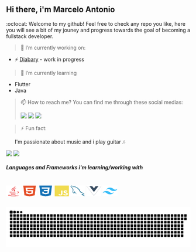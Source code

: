 ## Hi there, i'm Marcelo Antonio 

 :octocat: Welcome to my github! Feel free to check any repo you like, here you will see a bit of my jouney and progress towards the goal of becoming a fullstack developer.

> 🔭 I’m currently working on:

- ⚡ [Diabary](https://github.com/marcelomnzs/diabary.git) - work in progress

> 🌱 I’m currently learning

- Flutter 
- Java

> 📫 How to reach me? You can find me through these social medias: 
    <div>
      <a href="https://www.linkedin.com/in/marcelo-antonio-1a29b9207/"><img src="https://img.shields.io/badge/LinkedIn-0077B5?style=for-the-badge&logo=linkedin&logoColor=white"/></a>
    <a href="mailto:marceloa.mnzs@gmail.com"><img src="https://img.shields.io/badge/Gmail-D14836?style=for-the-badge&logo=gmail&logoColor=white"/></a>
  <a href="https://www.instagram.com/marcelo.a16/" target="_blank"><img src="https://img.shields.io/badge/-Instagram-%23E4405F?style=for-the-badge&logo=instagram&logoColor=white" target="_blank"></a>
  </div>

> ⚡ Fun fact:

&nbsp;&nbsp;&nbsp;&nbsp;&nbsp; I'm passionate about music and i play guitar  :notes:
<div>
  <img height="180em" src="https://github-readme-stats.vercel.app/api?username=marcelomnzs&show_icons=true&theme=dracula&count_private=true"/>
  <img height="180em" src="https://github-readme-stats.vercel.app/api/top-langs/?username=marcelomnzs&layout=compact&theme=dracula"/>
</div>

##### Languages and Frameworks i'm learning/working with

<div style="display: inline_block"><br>
  <img align="center" alt="Java" height="30" width="40" src="https://raw.githubusercontent.com/devicons/devicon/master/icons/java/java-plain.svg">
  <img align="center" alt="HTML5" height="30" width="40" src="https://raw.githubusercontent.com/devicons/devicon/master/icons/html5/html5-plain.svg">
  <img align="center" alt="CSS3" height="30" width="40" src="https://raw.githubusercontent.com/devicons/devicon/master/icons/css3/css3-plain.svg">
  <img align="center" alt="Javascript" height="30" width="40" src="https://raw.githubusercontent.com/devicons/devicon/master/icons/javascript/javascript-plain.svg">
  <img align="center" alt="MySQL" height="30" width="40" src="https://raw.githubusercontent.com/devicons/devicon/master/icons/mysql/mysql-plain.svg">
  <img align="center" alt="Vue3" height="30" width="40" src="https://raw.githubusercontent.com/devicons/devicon/master/icons/vuejs/vuejs-plain.svg">
  <img align="center" alt="TailwindCSS" height="30" width="40" src="https://raw.githubusercontent.com/devicons/devicon/master/icons/tailwindcss/tailwindcss-plain.svg">
</div>

##



![Snake animation](https://github.com/marcelomnzs/marcelomnzs/blob/output/github-contribution-grid-snake.svg)

##


